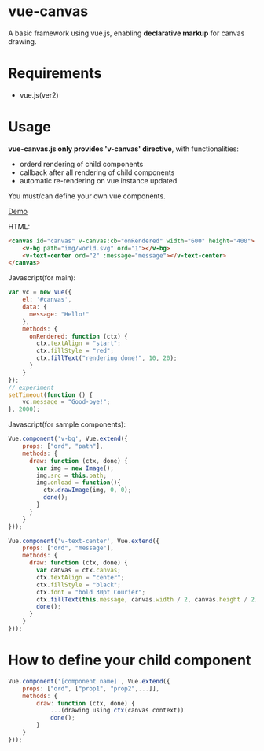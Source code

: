 vue-canvas
===

A basic framework using vue.js, enabling **declarative markup** for canvas drawing.

# Requirements

- vue.js(ver2)

# 

# Usage

**vue-canvas.js only provides 'v-canvas' directive**, with functionalities:

- orderd rendering of child components
- callback after all rendering of child components
- automatic re-rendering on vue instance updated

You must/can define your own vue components.  

[Demo](https://hitokun-s.github.io/tool/vue-canvas.html)

HTML:  
```html
<canvas id="canvas" v-canvas:cb="onRendered" width="600" height="400">
    <v-bg path="img/world.svg" ord="1"></v-bg>
    <v-text-center ord="2" :message="message"></v-text-center>
</canvas>
```

Javascript(for main):  
```javascript
var vc = new Vue({
    el: '#canvas',
    data: {
      message: "Hello!"
    },
    methods: {
      onRendered: function (ctx) {
        ctx.textAlign = "start";
        ctx.fillStyle = "red";
        ctx.fillText("rendering done!", 10, 20);
      }
    }
});
// experiment
setTimeout(function () {
    vc.message = "Good-bye!";
}, 2000);
```

Javascript(for sample components):
```javascript
Vue.component('v-bg', Vue.extend({
    props: ["ord", "path"],
    methods: {
      draw: function (ctx, done) {
        var img = new Image();
        img.src = this.path;
        img.onload = function(){
          ctx.drawImage(img, 0, 0);
          done();
        }
      }
    }
}));

Vue.component('v-text-center', Vue.extend({
    props: ["ord", "message"],
    methods: {
      draw: function (ctx, done) {
        var canvas = ctx.canvas;
        ctx.textAlign = "center";
        ctx.fillStyle = "black";
        ctx.font = "bold 30pt Courier";
        ctx.fillText(this.message, canvas.width / 2, canvas.height / 2);
        done();
      }
    }
}));
```  

# How to define your child component

```javascript
Vue.component('[component name]', Vue.extend({
    props: ["ord", ["prop1", "prop2",...]],
    methods: {
        draw: function (ctx, done) {
            ...(drawing using ctx(canvas context))
            done();
        }
    }
}));
```    
